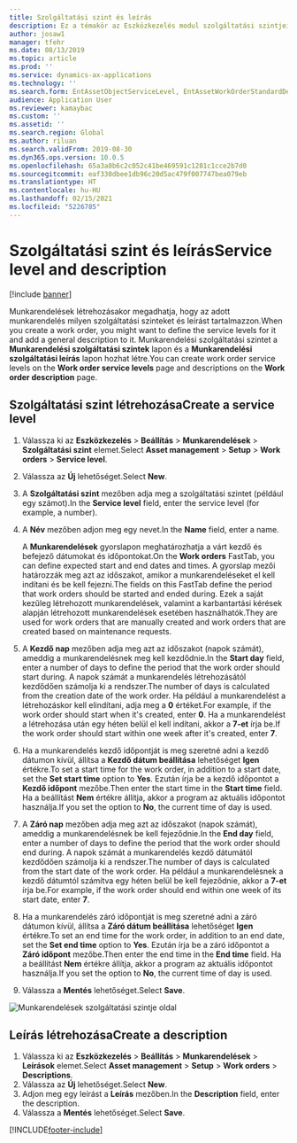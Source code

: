 ```yaml
---
title: Szolgáltatási szint és leírás
description: Ez a témakör az Eszközkezelés modul szolgáltatási szintjeit és azok leírását ismerteti.
author: josaw1
manager: tfehr
ms.date: 08/13/2019
ms.topic: article
ms.prod: ''
ms.service: dynamics-ax-applications
ms.technology: ''
ms.search.form: EntAssetObjectServiceLevel, EntAssetWorkOrderStandardDescription, EntAssetWorkOrderServiceLevel, EntAssetServiceLevelLookup
audience: Application User
ms.reviewer: kamaybac
ms.custom: ''
ms.assetid: ''
ms.search.region: Global
ms.author: riluan
ms.search.validFrom: 2019-08-30
ms.dyn365.ops.version: 10.0.5
ms.openlocfilehash: 65a3a0b6c2c052c41be469591c1281c1cce2b7d0
ms.sourcegitcommit: eaf330dbee1db96c20d5ac479f007747bea079eb
ms.translationtype: HT
ms.contentlocale: hu-HU
ms.lasthandoff: 02/15/2021
ms.locfileid: "5226785"
---
```

# <a name="service-level-and-description"></a><span data-ttu-id="38cb9-103">Szolgáltatási szint és leírás</span><span class="sxs-lookup"><span data-stu-id="38cb9-103">Service level and description</span></span>

[!include [banner](../../includes/banner.md)]

 

<span data-ttu-id="38cb9-104">Munkarendelések létrehozásakor megadhatja, hogy az adott munkarendelés milyen szolgáltatási szinteket és leírást tartalmazzon.</span><span class="sxs-lookup"><span data-stu-id="38cb9-104">When you create a work order, you might want to define the service levels for it and add a general description to it.</span></span> <span data-ttu-id="38cb9-105">Munkarendelési szolgáltatási szintet a **Munkarendelési szolgáltatási szintek** lapon és a **Munkarendelési szolgáltatási leírás** lapon hozhat létre.</span><span class="sxs-lookup"><span data-stu-id="38cb9-105">You can create work order service levels on the **Work order service levels** page and descriptions on the **Work order description** page.</span></span>

## <a name="create-a-service-level"></a><span data-ttu-id="38cb9-106">Szolgáltatási szint létrehozása</span><span class="sxs-lookup"><span data-stu-id="38cb9-106">Create a service level</span></span>

1. <span data-ttu-id="38cb9-107">Válassza ki az **Eszközkezelés** \> **Beállítás** \> **Munkarendelések** \> **Szolgáltatási szint** elemet.</span><span class="sxs-lookup"><span data-stu-id="38cb9-107">Select **Asset management** \> **Setup** \> **Work orders** \> **Service level**.</span></span>
2. <span data-ttu-id="38cb9-108">Válassza az **Új** lehetőséget.</span><span class="sxs-lookup"><span data-stu-id="38cb9-108">Select **New**.</span></span>
3. <span data-ttu-id="38cb9-109">A **Szolgáltatási szint** mezőben adja meg a szolgáltatási szintet (például egy számot).</span><span class="sxs-lookup"><span data-stu-id="38cb9-109">In the **Service level** field, enter the service level (for example, a number).</span></span>
4. <span data-ttu-id="38cb9-110">A **Név** mezőben adjon meg egy nevet.</span><span class="sxs-lookup"><span data-stu-id="38cb9-110">In the **Name** field, enter a name.</span></span>

    <span data-ttu-id="38cb9-111">A **Munkarendelések** gyorslapon meghatározhatja a várt kezdő és befejező dátumokat és időpontokat.</span><span class="sxs-lookup"><span data-stu-id="38cb9-111">On the **Work orders** FastTab, you can define expected start and end dates and times.</span></span> <span data-ttu-id="38cb9-112">A gyorslap mezői határozzák meg azt az időszakot, amikor a munkarendeléseket el kell indítani és be kell fejezni.</span><span class="sxs-lookup"><span data-stu-id="38cb9-112">The fields on this FastTab define the period that work orders should be started and ended during.</span></span> <span data-ttu-id="38cb9-113">Ezek a saját kezűleg létrehozott munkarendelések, valamint a karbantartási kérések alapján létrehozott munkarendelések esetében használhatók.</span><span class="sxs-lookup"><span data-stu-id="38cb9-113">They are used for work orders that are manually created and work orders that are created based on maintenance requests.</span></span> 

5. <span data-ttu-id="38cb9-114">A **Kezdő nap** mezőben adja meg azt az időszakot (napok számát), ameddig a munkarendelésnek meg kell kezdődnie.</span><span class="sxs-lookup"><span data-stu-id="38cb9-114">In the **Start day** field, enter a number of days to define the period that the work order should start during.</span></span> <span data-ttu-id="38cb9-115">A napok számát a munkarendelés létrehozásától kezdődően számolja ki a rendszer.</span><span class="sxs-lookup"><span data-stu-id="38cb9-115">The number of days is calculated from the creation date of the work order.</span></span> <span data-ttu-id="38cb9-116">Ha például a munkarendelést a létrehozáskor kell elindítani, adja meg a **0** értéket.</span><span class="sxs-lookup"><span data-stu-id="38cb9-116">For example, if the work order should start when it's created, enter **0**.</span></span> <span data-ttu-id="38cb9-117">Ha a munkarendelést a létrehozása után egy héten belül el kell indítani, akkor a **7-et** írja be.</span><span class="sxs-lookup"><span data-stu-id="38cb9-117">If the work order should start within one week after it's created, enter **7**.</span></span>
6. <span data-ttu-id="38cb9-118">Ha a munkarendelés kezdő időpontját is meg szeretné adni a kezdő dátumon kívül, állítsa a **Kezdő dátum beállítása** lehetőséget **Igen** értékre.</span><span class="sxs-lookup"><span data-stu-id="38cb9-118">To set a start time for the work order, in addition to a start date, set the **Set start time** option to **Yes**.</span></span> <span data-ttu-id="38cb9-119">Ezután írja be a kezdő időpontot a **Kezdő időpont** mezőbe.</span><span class="sxs-lookup"><span data-stu-id="38cb9-119">Then enter the start time in the **Start time** field.</span></span> <span data-ttu-id="38cb9-120">Ha a beállítást **Nem** értékre állítja, akkor a program az aktuális időpontot használja.</span><span class="sxs-lookup"><span data-stu-id="38cb9-120">If you set the option to **No**, the current time of day is used.</span></span>
7. <span data-ttu-id="38cb9-121">A **Záró nap** mezőben adja meg azt az időszakot (napok számát), ameddig a munkarendelésnek be kell fejeződnie.</span><span class="sxs-lookup"><span data-stu-id="38cb9-121">In the **End day** field, enter a number of days to define the period that the work order should end during.</span></span> <span data-ttu-id="38cb9-122">A napok számát a munkarendelés kezdő dátumától kezdődően számolja ki a rendszer.</span><span class="sxs-lookup"><span data-stu-id="38cb9-122">The number of days is calculated from the start date of the work order.</span></span> <span data-ttu-id="38cb9-123">Ha például a munkarendelésnek a kezdő dátumtól számítva egy héten belül be kell fejeződnie, akkor a **7-et** írja be.</span><span class="sxs-lookup"><span data-stu-id="38cb9-123">For example, if the work order should end within one week of its start date, enter **7**.</span></span>
8. <span data-ttu-id="38cb9-124">Ha a munkarendelés záró időpontját is meg szeretné adni a záró dátumon kívül, állítsa a **Záró dátum beállítása** lehetőséget **Igen** értékre.</span><span class="sxs-lookup"><span data-stu-id="38cb9-124">To set an end time for the work order, in addition to an end date, set the **Set end time** option to **Yes**.</span></span> <span data-ttu-id="38cb9-125">Ezután írja be a záró időpontot a **Záró időpont** mezőbe.</span><span class="sxs-lookup"><span data-stu-id="38cb9-125">Then enter the end time in the **End time** field.</span></span> <span data-ttu-id="38cb9-126">Ha a beállítást **Nem** értékre állítja, akkor a program az aktuális időpontot használja.</span><span class="sxs-lookup"><span data-stu-id="38cb9-126">If you set the option to **No**, the current time of day is used.</span></span>
9. <span data-ttu-id="38cb9-127">Válassza a **Mentés** lehetőséget.</span><span class="sxs-lookup"><span data-stu-id="38cb9-127">Select **Save**.</span></span>

![Munkarendelések szolgáltatási szintje oldal](media/19-setup-for-work-orders.png)

## <a name="create-a-description"></a><span data-ttu-id="38cb9-129">Leírás létrehozása</span><span class="sxs-lookup"><span data-stu-id="38cb9-129">Create a description</span></span>

1. <span data-ttu-id="38cb9-130">Válassza ki az **Eszközkezelés** \> **Beállítás** \> **Munkarendelések** \> **Leírások** elemet.</span><span class="sxs-lookup"><span data-stu-id="38cb9-130">Select **Asset management** \> **Setup** \> **Work orders** \> **Descriptions**.</span></span>
2. <span data-ttu-id="38cb9-131">Válassza az **Új** lehetőséget.</span><span class="sxs-lookup"><span data-stu-id="38cb9-131">Select **New**.</span></span>
3. <span data-ttu-id="38cb9-132">Adjon meg egy leírást a **Leírás** mezőben.</span><span class="sxs-lookup"><span data-stu-id="38cb9-132">In the **Description** field, enter the description.</span></span>
4. <span data-ttu-id="38cb9-133">Válassza a **Mentés** lehetőséget.</span><span class="sxs-lookup"><span data-stu-id="38cb9-133">Select **Save**.</span></span>


[!INCLUDE[footer-include](../../../includes/footer-banner.md)]